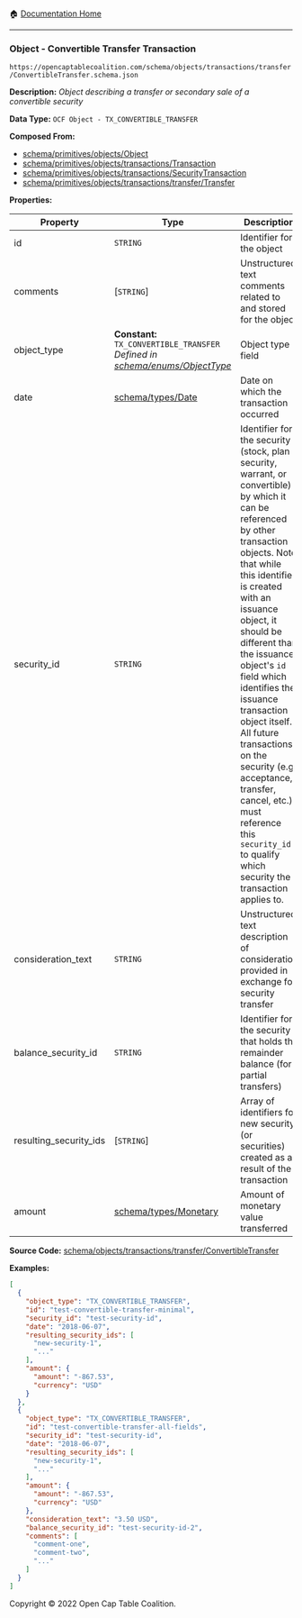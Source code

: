 :house: [Documentation Home](/docs/README.md)

---

### Object - Convertible Transfer Transaction

`https://opencaptablecoalition.com/schema/objects/transactions/transfer/ConvertibleTransfer.schema.json`

**Description:** _Object describing a transfer or secondary sale of a convertible security_

**Data Type:** `OCF Object - TX_CONVERTIBLE_TRANSFER`

**Composed From:**

- [schema/primitives/objects/Object](/docs/schema/primitives/objects/Object.md)
- [schema/primitives/objects/transactions/Transaction](/docs/schema/primitives/objects/transactions/Transaction.md)
- [schema/primitives/objects/transactions/SecurityTransaction](/docs/schema/primitives/objects/transactions/SecurityTransaction.md)
- [schema/primitives/objects/transactions/transfer/Transfer](/docs/schema/primitives/objects/transactions/transfer/Transfer.md)

**Properties:**

| Property               | Type                                                                                                                 | Description                                                                                                                                                                                                                                                                                                                                                                                                                                                                                                 | Required   |
| ---------------------- | -------------------------------------------------------------------------------------------------------------------- | ----------------------------------------------------------------------------------------------------------------------------------------------------------------------------------------------------------------------------------------------------------------------------------------------------------------------------------------------------------------------------------------------------------------------------------------------------------------------------------------------------------- | ---------- |
| id                     | `STRING`                                                                                                             | Identifier for the object                                                                                                                                                                                                                                                                                                                                                                                                                                                                                   | `REQUIRED` |
| comments               | [`STRING`]                                                                                                           | Unstructured text comments related to and stored for the object                                                                                                                                                                                                                                                                                                                                                                                                                                             | -          |
| object_type            | **Constant:** `TX_CONVERTIBLE_TRANSFER`</br>_Defined in [schema/enums/ObjectType](/docs/schema/enums/ObjectType.md)_ | Object type field                                                                                                                                                                                                                                                                                                                                                                                                                                                                                           | `REQUIRED` |
| date                   | [schema/types/Date](/docs/schema/types/Date.md)                                                                      | Date on which the transaction occurred                                                                                                                                                                                                                                                                                                                                                                                                                                                                      | `REQUIRED` |
| security_id            | `STRING`                                                                                                             | Identifier for the security (stock, plan security, warrant, or convertible) by which it can be referenced by other transaction objects. Note that while this identifier is created with an issuance object, it should be different than the issuance object's `id` field which identifies the issuance transaction object itself. All future transactions on the security (e.g. acceptance, transfer, cancel, etc.) must reference this `security_id` to qualify which security the transaction applies to. | `REQUIRED` |
| consideration_text     | `STRING`                                                                                                             | Unstructured text description of consideration provided in exchange for security transfer                                                                                                                                                                                                                                                                                                                                                                                                                   | -          |
| balance_security_id    | `STRING`                                                                                                             | Identifier for the security that holds the remainder balance (for partial transfers)                                                                                                                                                                                                                                                                                                                                                                                                                        | -          |
| resulting_security_ids | [`STRING`]                                                                                                           | Array of identifiers for new security (or securities) created as a result of the transaction                                                                                                                                                                                                                                                                                                                                                                                                                | `REQUIRED` |
| amount                 | [schema/types/Monetary](/docs/schema/types/Monetary.md)                                                              | Amount of monetary value transferred                                                                                                                                                                                                                                                                                                                                                                                                                                                                        | `REQUIRED` |

**Source Code:** [schema/objects/transactions/transfer/ConvertibleTransfer](../../../../schema/objects/transactions/transfer/ConvertibleTransfer.schema.json)

**Examples:**

```json
[
  {
    "object_type": "TX_CONVERTIBLE_TRANSFER",
    "id": "test-convertible-transfer-minimal",
    "security_id": "test-security-id",
    "date": "2018-06-07",
    "resulting_security_ids": [
      "new-security-1",
      "..."
    ],
    "amount": {
      "amount": "-867.53",
      "currency": "USD"
    }
  },
  {
    "object_type": "TX_CONVERTIBLE_TRANSFER",
    "id": "test-convertible-transfer-all-fields",
    "security_id": "test-security-id",
    "date": "2018-06-07",
    "resulting_security_ids": [
      "new-security-1",
      "..."
    ],
    "amount": {
      "amount": "-867.53",
      "currency": "USD"
    },
    "consideration_text": "3.50 USD",
    "balance_security_id": "test-security-id-2",
    "comments": [
      "comment-one",
      "comment-two",
      "..."
    ]
  }
]
```

Copyright © 2022 Open Cap Table Coalition.
